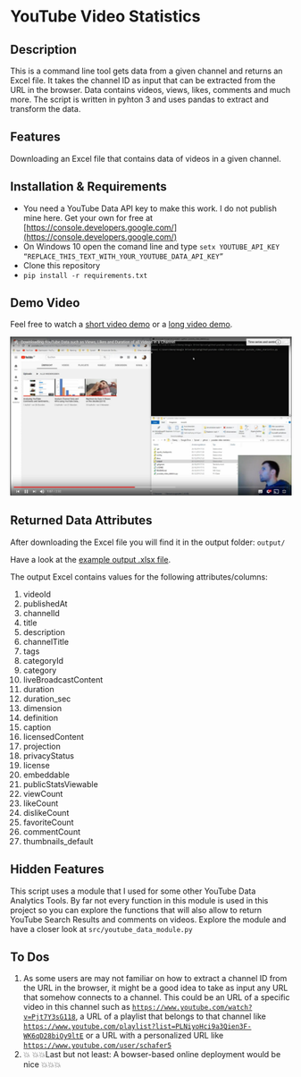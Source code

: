 # YouTube Video Statistics

## Description
This is a command line tool gets data from a given channel and returns an Excel file. It takes the channel ID as input that can be extracted from the URL in the browser. Data contains videos, views, likes, comments and much more. The script is written in pyhton 3 and uses pandas to extract and transform the data.

## Features
Downloading an Excel file that contains data of videos in a given channel.

## Installation & Requirements
- You need a YouTube Data API key to make this work. I do not publish mine here. Get your own for free at [https://console.developers.google.com/](https://console.developers.google.com/)
- On Windows 10 open the comand line and type `setx YOUTUBE_API_KEY “REPLACE_THIS_TEXT_WITH_YOUR_YOUTUBE_DATA_API_KEY”`
- Clone this repository
- `pip install -r requirements.txt`

## Demo Video
Feel free to watch a [short video demo](https://www.youtube.com/watch?v=Pjt7Y3sG118&list=PLNiyoHci9a3Qien3F-WK6qD28biOy9ltE) or a [long video demo](https://www.youtube.com/watch?v=155YRdtva5k&list=PLNiyoHci9a3Qien3F-WK6qD28biOy9ltE).

[![enter image description here](https://github.com/DannyIbo/youtube-video-statistics/raw/presentation/screenshots/2019125-102127.jpg)](https://www.youtube.com/watch?v=Pjt7Y3sG118&list=PLNiyoHci9a3Qien3F-WK6qD28biOy9ltE)

## Returned Data Attributes
After downloading the Excel file you will find it in the output folder: `output/`

Have a look at the [example output .xlsx file](https://github.com/DannyIbo/youtube-video-statistics/raw/master/output/EXAMPLE_youtube-video-statistics_channel_Id_UCV9pZxcKWF6fZ1ZQzDWofgw.xlsx).

The output Excel contains values for the following attributes/columns:

 1. videoId  
 2. publishedAt  
 3. channelId  
 4. title
 5. description
 6. channelTitle
 7. tags  
 8. categoryId  
 9. category  
 10. liveBroadcastContent  
 11. duration
 12. duration_sec  
 13. dimension  
 14. definition  
 15. caption  
 16. licensedContent
 17. projection
 18. privacyStatus  
 19. license  
 20. embeddable  
 21. publicStatsViewable
 22. viewCount  
 23. likeCount  
 24. dislikeCount  
 25. favoriteCount  
 26. commentCount
 27. thumbnails_default


## Hidden Features
This script uses a module that I used for some other YouTube Data Analytics Tools. By far not every function in this module is used in this project so you can explore the functions that will also allow to return YouTube Search Results and comments on videos.
Explore the module and have a closer look at `src/youtube_data_module.py`

## To Dos

 1. As some users are may not familiar on how to extract a channel ID from the URL in the browser, it might be a good idea to take as input any URL that somehow connects to a channel. This could be an URL of a specific video in this channel such as [`https://www.youtube.com/watch?v=Pjt7Y3sG118`](https://www.youtube.com/watch?v=Pjt7Y3sG118), a URL of a playlist that belongs to that channel like [`https://www.youtube.com/playlist?list=PLNiyoHci9a3Qien3F-WK6qD28biOy9ltE`](https://www.youtube.com/playlist?list=PLNiyoHci9a3Qien3F-WK6qD28biOy9ltE) or a URL with a personalized URL like [`https://www.youtube.com/user/schafer5`](https://www.youtube.com/user/schafer5)
 2. :boom: :boom::boom:Last but not least: A bowser-based online deployment would be nice :boom::boom::boom:
